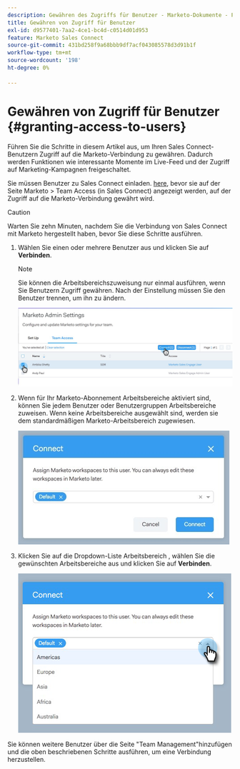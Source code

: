 ```yaml
---
description: Gewähren des Zugriffs für Benutzer - Marketo-Dokumente - Produktdokumentation
title: Gewähren von Zugriff für Benutzer
exl-id: d9577401-7aa2-4ce1-bc4d-c0514d01d953
feature: Marketo Sales Connect
source-git-commit: 431bd258f9a68bbb9df7acf043085578d3d91b1f
workflow-type: tm+mt
source-wordcount: '198'
ht-degree: 0%

---
```


# Gewähren von Zugriff für Benutzer {#granting-access-to-users}

Führen Sie die Schritte in diesem Artikel aus, um Ihren Sales Connect-Benutzern Zugriff auf die Marketo-Verbindung zu gewähren. Dadurch werden Funktionen wie interessante Momente im Live-Feed und der Zugriff auf Marketing-Kampagnen freigeschaltet.

Sie müssen Benutzer zu Sales Connect einladen. [here](/help/marketo/product-docs/marketo-sales-connect/admin/invite-users.md), bevor sie auf der Seite Marketo > Team Access (in Sales Connect) angezeigt werden, auf der Zugriff auf die Marketo-Verbindung gewährt wird.

>[!CAUTION]
>
>Warten Sie zehn Minuten, nachdem Sie die Verbindung von Sales Connect mit Marketo hergestellt haben, bevor Sie diese Schritte ausführen.

1. Wählen Sie einen oder mehrere Benutzer aus und klicken Sie auf **Verbinden**.

   >[!NOTE]
   >
   >Sie können die Arbeitsbereichszuweisung nur einmal ausführen, wenn Sie Benutzern Zugriff gewähren. Nach der Einstellung müssen Sie den Benutzer trennen, um ihn zu ändern.

   ![](assets/granting-access-to-users-1.png)

1. Wenn für Ihr Marketo-Abonnement Arbeitsbereiche aktiviert sind, können Sie jedem Benutzer oder Benutzergruppen Arbeitsbereiche zuweisen. Wenn keine Arbeitsbereiche ausgewählt sind, werden sie dem standardmäßigen Marketo-Arbeitsbereich zugewiesen.

   ![](assets/granting-access-to-users-2.jpg)

1. Klicken Sie auf die Dropdown-Liste Arbeitsbereich , wählen Sie die gewünschten Arbeitsbereiche aus und klicken Sie auf **Verbinden**.

   ![](assets/granting-access-to-users-3.png)

Sie können weitere Benutzer über die Seite &quot;Team Management&quot;hinzufügen und die oben beschriebenen Schritte ausführen, um eine Verbindung herzustellen.
